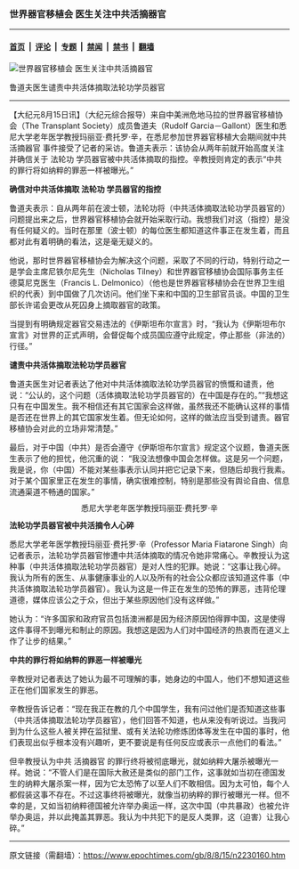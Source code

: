 ### 世界器官移植会 医生关注中共活摘器官

---

#### [首页](../../../..?n2230160) &nbsp;|&nbsp; [评论](../../../../../epoch-comment?n2230160) &nbsp;|&nbsp; [专题](../../../../../epoch-special?n2230160) &nbsp;|&nbsp; [禁闻](../../../../../epoch-news?n2230160) &nbsp;|&nbsp; [禁书](../../../../../books?n2230160) &nbsp;|&nbsp; [翻墙](https://github.com/gfw-breaker/nogfw/blob/master/README.md?n2230160)


<div><img alt="世界器官移植会 医生关注中共活摘器官" class="attachment-djy_600_400 size-djy_600_400 wp-post-image" src="https://i.epochtimes.com/assets/uploads/2008/08/808151029491950.jpg"/>
<div class="caption">
 <p>
  鲁道夫医生谴责中共活体摘取法轮功学员器官
 </p>
</div></div><hr/><div class="post_content" id="artbody" itemprop="articleBody">
 <!-- article content begin -->
 <p>
  【大纪元8月15日讯】（大纪元综合报导）来自中美洲危地马拉的世界器官移植协会（The Transplant Society）成员鲁道夫（Rudolf Garcia－Gallont）医生和悉尼大学老年医学教授玛丽亚‧费托罗‧辛，在悉尼参加世界器官移植大会期间就中共
  <ok href="https://www.epochtimes.com/gb/tag/%E6%B4%BB%E6%91%98%E5%99%A8%E5%AE%98.html">
   活摘器官
  </ok>
  事件接受了记者的采访。鲁道夫表示：该协会从两年前就开始高度关注并确信关于
  <ok href="https://www.epochtimes.com/gb/tag/%E6%B3%95%E8%BD%AE%E5%8A%9F.html">
   法轮功
  </ok>
  学员器官被中共活体摘取的指控。辛教授则肯定的表示“中共的罪行将如纳粹的罪恶一样被曝光。”
 </p>
 <p>
  <b>
   确信对中共活体摘取
   <ok href="https://www.epochtimes.com/gb/tag/%E6%B3%95%E8%BD%AE%E5%8A%9F.html">
    法轮功
   </ok>
   学员器官的指控
  </b>
 </p>
 <p>
  鲁道夫表示：自从两年前在波士顿，法轮功将（中共活体摘取法轮功学员器官的）问题提出来之后，世界器官移植协会就开始采取行动。我想我们对这（指控）是没有任何疑义的。当时在那里（波士顿）的每位医生都知道这件事正在发生着，而且都对此有着明确的看法，这是毫无疑义的。
 </p>
 <p>
  他说，那时世界器官移植协会为解决这个问题，采取了不同的行动，特别行动之一是学会主席尼铁尔尼先生（Nicholas Tilney）和世界器官移植协会国际事务主任德莫尼克医生（Francis L. Delmonico）（他也是世界器官移植协会在世界卫生组织的代表）到中国做了几次访问。他们坐下来和中国的卫生部官员谈。中国的卫生部长许诺会更改从死囚身上摘取器官的政策。
 </p>
 <p>
  当提到有明确规定器官交易违法的《伊斯坦布尔宣言》时，“我认为《伊斯坦布尔宣言》对世界的正式声明，会督促每个成员国应遵守此规定，停止那些（非法的）行径。”
 </p>
 <p>
  <b>
   谴责中共活体摘取法轮功学员器官
  </b>
 </p>
 <p>
  鲁道夫医生对记者表达了他对中共活体摘取法轮功学员器官的愤慨和谴责，他说：“公认的，这个问题（活体摘取法轮功学员器官的）在中国是存在的。”“我想这只有在中国发生。我不相信还有其它国家会这样做，虽然我还不能确认这样的事情是否还在世界上的其它国家发生着。但无论如何，这样的做法应当受到谴责。器官移植协会对此的立场非常清楚。”
 </p>
 <p>
  最后，对于中国（中共）是否会遵守《伊斯坦布尔宣言》规定这个议题，鲁道夫医生表示了他的担忧，他沉重的说： “我没法想像中国会怎样做。这是另一个问题，我是说，你（中国）不能对某些事表示认同并把它记录下来，但随后却我行我素。对于某个国家里正在发生的事情，确实很难控制，特别是那些没有舆论自由、信息流通渠道不畅通的国家。”
 </p>
 <p>
  <!--image v 1.0-->
 </p>
 <div style="line-height: 90%; text-align: center;">
  <ok href=" https://i.epochtimes.com/assets/uploads/2008/08/808151029501950.jpg" rel="noreferrer noopener" target="_blank">
   <img alt="" class="size-large wp-image-7373834" src="https://i.epochtimes.com/assets/uploads/2008/08/808151029501950.jpg" title=""/>
  </ok>
  <br/>
  <span class="bn12">
   悉尼大学老年医学教授玛丽亚‧费托罗‧辛
  </span>
 </div>
 <p>
  <!-- -->
 </p>
 <p>
  <b>
   法轮功学员器官被中共活摘令人心碎
  </b>
 </p>
 <p>
  悉尼大学老年医学教授玛丽亚‧费托罗‧辛（Professor Maria Fiatarone Singh）向记者表示，法轮功学员器官惨遭中共活体摘取的情况令她非常痛心。辛教授认为这种事（中共活体摘取法轮功学员器官）是对人性的犯罪。她说：“这事让我心碎。我认为所有的医生、从事健康事业的人以及所有的社会公众都应该知道这件事（中共活体摘取法轮功学员器官）。我认为这是一件正在发生的恐怖的罪恶，违背伦理道德，媒体应该公之于众，但出于某些原因他们没有这样做。”
 </p>
 <p>
  她认为：“许多国家和政府官员包括澳洲都是因为经济原因怕得罪中国，这是使得这件事得不到曝光和制止的原因。我想这是因为人们对中国经济的热衷而在道义上作了让步的结果。”
 </p>
 <p>
  <b>
   中共的罪行将如纳粹的罪恶一样被曝光
  </b>
 </p>
 <p>
  辛教授对记者表达了她认为最不可理解的事，她身边的中国人，他们不想知道这些正在他们国家发生的罪恶。
 </p>
 <p>
  辛教授告诉记者：“现在我正在教的几个中国学生，我有问过他们是否知道这些事（中共活体摘取法轮功学员器官），他们回答不知道，也从来没有听说过。当我问到为什么这些人被关押在监狱里、或有关法轮功修炼团体等发生在中国的事时，他们表现出似乎根本没有兴趣听，更不要说是有任何反应或表示一点他们的看法。”
 </p>
 <p>
  但辛教授认为中共
  <ok href="https://www.epochtimes.com/gb/tag/%E6%B4%BB%E6%91%98%E5%99%A8%E5%AE%98.html">
   活摘器官
  </ok>
  的罪行终将被彻底曝光，就如纳粹大屠杀被曝光一样。她说：“不管人们是在国际大赦还是类似的部门工作，这事就如当初在德国发生的纳粹大屠杀案一样，因为它太恐怖了以至人们不敢相信。因为太可怕，每个人都假装这事不存在。不过这事终将被曝光，就像当初纳粹的罪行被曝光一样。但不幸的是，又如当初纳粹德国被允许举办奥运一样，这次中国（中共暴政）也被允许举办奥运，并以此掩盖其罪恶。我认为中共犯下的是反人类罪，这（迫害）让我心碎。”
  <font color="#ffffff">
   (http://www.dajiyuan.com)
  </font>
 </p>
 <!-- article content end -->
 <div id="below_article_ad">
 </div>
</div>


---

原文链接（需翻墙）：https://www.epochtimes.com/gb/8/8/15/n2230160.htm